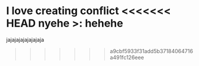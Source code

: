 
I love creating conflict
<<<<<<< HEAD
nyehe >: hehehe 
=======
jajajajajajajajaja
>>>>>>> a9cbf5933f31add5b37184064716a491fc126eee
